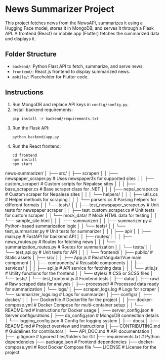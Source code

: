 # News Summarizer Project

This project fetches news from the NewsAPI, summarizes it using a Hugging Face model, stores it in MongoDB, and serves it through a Flask API. A frontend (React) or mobile app (Flutter) fetches the summarized data and displays it.

## Folder Structure
- `backend/`: Python Flast API to fetch, summarize, and serve news.
- `frontend/`: React.js frontend to display summarized news.
- `mobile/`: Placeholder for Flutter code.

## Instructions
1. Run MongoDB and replace API keys in `config/config.py`.
2. Install backend requirements:
    ```
    pip install -r backend/requirements.txt
    ```
3. Run the Flask API:
    ```
    python backend/app.py
    ```
4. Run the React frontend:
    ```
    cd frontend
    npm install
    npm start
    ```


news-summarizer/
│
├── src/
│   ├── scraper/
│   │   ├── newspaper_scraper.py          # Uses newspaper3k for supported sites
│   │   ├── custom_scraper/               # Custom scripts for Nepalese sites
│   │   │   ├── base_scraper.cs           # Base scraper class for .NET
│   │   │   ├── nepal_scraper.cs          # Custom scraper for Nepalese sites
│   │   │   └── helpers/
│   │   │       ├── utils.cs              # Helper methods for scraping
│   │   │       └── parsers.cs            # Parsing helpers for different formats
│   │   └── tests/
│   │       ├── test_newspaper_scraper.py # Unit tests for newspaper scraper
│   │       ├── test_custom_scraper.cs    # Unit tests for custom scraper
│   │       └── mock_data/                # Mock HTML data for testing
│   │           └── sample_site.html
│   │
│   ├── summarizer/
│   │   ├── summarizer.py                 # Python-based summarization logic
│   │   └── tests/
│   │       └── test_summarizer.py        # Unit tests for summarizer
│   │
│   ├── api/
│   │   ├── main.py                       # FastAPI for backend API
│   │   ├── routes/
│   │   │   ├── news_routes.py            # Routes for fetching news
│   │   │   └── summarization_routes.py   # Routes for summarization
│   │   └── tests/
│   │       └── test_api.py               # Unit tests for API
│   │
│   └── frontend/
│       ├── public/                       # Static assets
│       ├── src/
│       │   ├── App.js                    # React/Angular/Vue main component
│       │   ├── components/               # Reusable components
│       │   ├── services/
│       │   │   ├── api.js                # API service for fetching data
│       │   │   └── utils.js              # Utility functions for the frontend
│       │   └── styles/                   # CSS or SCSS files
│       └── tests/
│           └── test_frontend.js          # Frontend tests
│
├── data/
│   ├── raw/                              # Raw scraped data for analysis
│   ├── processed/                        # Processed data ready for summarization
│   └── logs/
│       ├── scraper_logs.log              # Logs for scraper
│       └── summarizer_logs.log           # Logs for summarizer
│
├── configs/
│   ├── docker/
│   │   ├── Dockerfile                    # Dockerfile for the project
│   │   ├── docker-compose.yml            # Docker Compose for multi-container setup
│   │   └── README.md                     # Instructions for Docker usage
│   ├── server_config.json                # Server configurations
│   ├── db_config.json                    # MongoDB connection details
│   └── logging_config.json               # Config for logging system
│
├── docs/
│   ├── README.md                         # Project overview and instructions
│   ├── CONTRIBUTING.md                   # Guidelines for contributors
│   └── API_DOC.md                        # API documentation
│
├── .gitignore                            # Ignored files/folders for Git
├── requirements.txt                      # Python dependencies
├── package.json                          # Frontend dependencies
├── docker-compose.yml                    # Root Docker Compose file
└── LICENSE                               # License for the project
           

